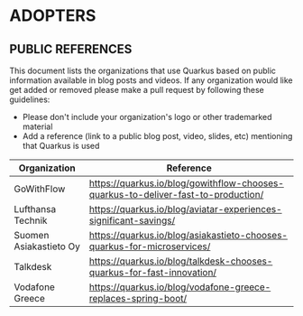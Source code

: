 ADOPTERS
========

PUBLIC REFERENCES
-----------------

This document lists the organizations that use Quarkus based on public information available in blog posts and videos. 
If any organization would like get added or removed please make a pull request by following these guidelines:

* Please don't include your organization's logo or other trademarked material
* Add a reference (link to a public blog post, video, slides, etc) mentioning that Quarkus is used

| Organization          | Reference                                                                        |
|-----------------------|----------------------------------------------------------------------------------|
|GoWithFlow             | https://quarkus.io/blog/gowithflow-chooses-quarkus-to-deliver-fast-to-production/|
|Lufthansa Technik      | https://quarkus.io/blog/aviatar-experiences-significant-savings/                 |
|Suomen Asiakastieto Oy | https://quarkus.io/blog/asiakastieto-chooses-quarkus-for-microservices/          |
|Talkdesk               | https://quarkus.io/blog/talkdesk-chooses-quarkus-for-fast-innovation/            |
|Vodafone Greece        | https://quarkus.io/blog/vodafone-greece-replaces-spring-boot/                    |
